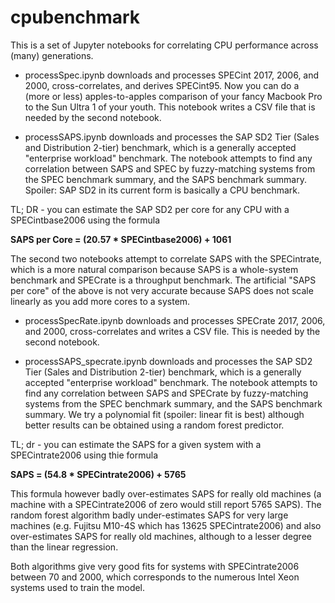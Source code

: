 # cpubenchmark

This is a set of Jupyter notebooks for correlating CPU performance across (many) generations.

- processSpec.ipynb downloads and processes SPECint 2017, 2006, and 2000, cross-correlates, and derives SPECint95. Now you can do a (more or less) apples-to-apples comparison of your fancy Macbook Pro to the Sun Ultra 1 of your youth. This notebook writes a CSV file that is needed by the second notebook.

- processSAPS.ipynb downloads and processes the SAP SD2 Tier (Sales and Distribution 2-tier) benchmark, which is a generally accepted "enterprise workload" benchmark. The notebook attempts to find any correlation between SAPS and SPEC by fuzzy-matching systems from the SPEC benchmark summary, and the SAPS benchmark summary. Spoiler: SAP SD2 in its current form is basically a CPU benchmark.

TL; DR - you can estimate the SAP SD2 per core for any CPU with a SPECintbase2006 using the formula

**SAPS per Core = (20.57 * SPECintbase2006) + 1061**

The second two notebooks attempt to correlate SAPS with the SPECintrate, which is a more natural comparison because SAPS is a whole-system benchmark and SPECrate is a throughput benchmark.  The artificial "SAPS per core" of the above is not very accurate because SAPS does not scale linearly as you add more cores to a system.

- processSpecRate.ipynb downloads and processes SPECrate 2017, 2006, and 2000, cross-correlates and writes a CSV file. This is needed by the second notebook.

- processSAPS_specrate.ipynb downloads and processes the SAP SD2 Tier (Sales and Distribution 2-tier) benchmark, which is a generally accepted "enterprise workload" benchmark. The notebook attempts to find any correlation between SAPS and SPECrate by fuzzy-matching systems from the SPEC benchmark summary, and the SAPS benchmark summary. We try a polynomial fit (spoiler: linear fit is best) although better results can be obtained using a random forest predictor.

TL; dr - you can estimate the SAPS for a given system with a SPECintrate2006 using thie formula

**SAPS = (54.8 * SPECintrate2006) + 5765**

This formula however badly over-estimates SAPS for really old machines (a machine with a SPECintrate2006 of zero would still report 5765 SAPS). The random forest algorithm badly under-estimates SAPS for very large machines (e.g. Fujitsu M10-4S which has 13625 SPECintrate2006) and also over-estimates SAPS for really old machines, although to a lesser degree than the linear regression.

Both algorithms give very good fits for systems with SPECintrate2006 between 70 and 2000, which corresponds to the numerous Intel Xeon systems used to train the model.
